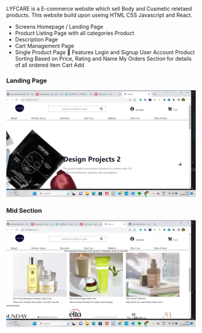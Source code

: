 
LYFCARE is a E-commerce website which sell Body and Cusmetic reletaed products. This website build upon useing HTML CSS Javascript and React.

<ul>
<li>Screens Homepage / Landing Page </li> 
<li>Product Listing Page with all categories Product  </li> 
<li>Description Page </li> 
<li>Cart Management Page </li> 
<li>Single Product Page 🚀 Features Login and Signup User Account Product Sorting Based on Price, Rating and Name My Orders Section for details of all ordered item Cart Add</li> 
</ul>

### Landing Page
<img src="./Pictures/Landing_page.png">

### Mid Section 
<img src="./Pictures/Midsec.png">
